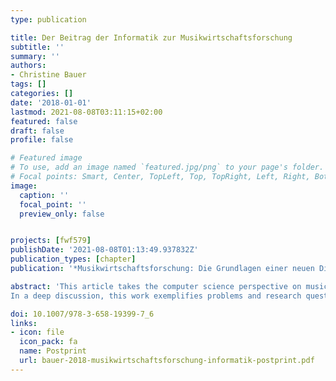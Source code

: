 ```yaml
---
type: publication

title: Der Beitrag der Informatik zur Musikwirtschaftsforschung
subtitle: ''
summary: ''
authors:
- Christine Bauer
tags: []
categories: []
date: '2018-01-01'
lastmod: 2021-08-08T03:11:15+02:00
featured: false
draft: false
profile: false

# Featured image
# To use, add an image named `featured.jpg/png` to your page's folder.
# Focal points: Smart, Center, TopLeft, Top, TopRight, Left, Right, BottomLeft, Bottom, BottomRight.
image:
  caption: ''
  focal_point: ''
  preview_only: false


projects: [fwf579]
publishDate: '2021-08-08T01:13:49.937832Z'
publication_types: [chapter]
publication: '*Musikwirtschaftsforschung: Die Grundlagen einer neuen Disziplin*'

abstract: 'This article takes the computer science perspective on music business research. It outlines the object of knowledge at the core this perspective and discusses the set of available methodological instruments. Thereby, this work substantiates that the computer science perspective on music business research has both a descriptive as well as a normative objective, including also the design and evaluation of artefacts in the real world setting of music business.
In a deep discussion, this work exemplifies problems and research questions that the computer science perspective on music business research is confronted with. Concrete examples for research fields are (i) music recommender systems, (ii) improvement in skills to use technology, and (iii) monitoring and reporting of digital music consumption.'

doi: 10.1007/978-3-658-19399-7_6
links: 
- icon: file
  icon_pack: fa
  name: Postprint
  url: bauer-2018-musikwirtschaftsforschung-informatik-postprint.pdf
---
```

